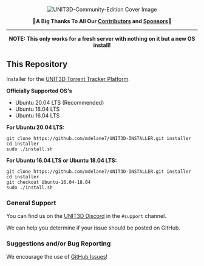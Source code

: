 <p align="center">
    <img src="https://i.imgur.com/PKv7tSA.png" alt="UNIT3D-Community-Edition Cover Image">
</p>
<p align="center">
    🎉<b>A Big Thanks To All Our <a href="https://github.com/HDInnovations/UNIT3D-Community-Edition/graphs/contributors">Contributors</a> and <a href="#sponsors">Sponsors</a></b>🎉
</p>
<hr>

<p align="center"><b>NOTE: This only works for a fresh server with nothing on it but a new OS install!</b></p>

## This Repository
Installer for the [UNIT3D Torrent Tracker Platform](https://github.com/HDInnovations/UNIT3D-Community-Edition).

**Officially Supported OS's**
- Ubuntu 20.04 LTS (Recommended)
- Ubuntu 18.04 LTS
- Ubuntu 16.04 LTS

**For Ubuntu 20.04 LTS:**
```
git clone https://github.com/mdelane7/UNIT3D-INSTALLER.git installer
cd installer
sudo ./install.sh
```

**For Ubuntu 16.04 LTS or Ubuntu 18.04 LTS:**
```
git clone https://github.com/mdelane7/UNIT3D-INSTALLER.git installer
cd installer
git checkout Ubuntu-16.04-18.04
sudo ./install.sh
```

### General Support
You can find us on the [UNIT3D Discord](https://discord.gg/Yk4NBUU) in the `#support` channel. 

We can help you determine if your issue should be posted on GitHub.


### Suggestions and/or Bug Reporting
We encourage the use of [GitHub Issues](https://github.com/poppabear8883/UNIT3D-INSTALLER/issues/new)!
